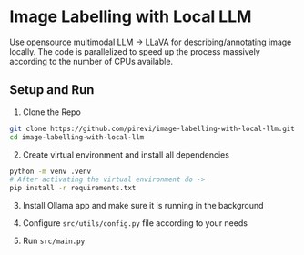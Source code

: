 # Image Labelling with Local LLM

Use opensource multimodal LLM -> [LLaVA](https://ollama.com/library/llava:13b) for describing/annotating image locally.
The code is parallelized to speed up the process massively according to the number of CPUs available.

## Setup and Run
1. Clone the Repo
```bash
git clone https://github.com/pirevi/image-labelling-with-local-llm.git
cd image-labelling-with-local-llm
```

2. Create virtual environment and install all dependencies
```bash
python -m venv .venv
# After activating the virtual environment do ->
pip install -r requirements.txt
```

3. Install Ollama app and make sure it is running in the background

4. Configure `src/utils/config.py` file according to your needs

5. Run `src/main.py`

